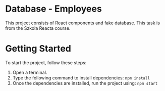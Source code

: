 # Database - Employees

This project consists of React components and fake database. This task is from the Szkoła Reacta course.

# Getting Started

To start the project, follow these steps:

1. Open a terminal.
2. Type the following command to install dependencies: `npm install`
3. Once the dependencies are installed, run the project using: `npm start`
